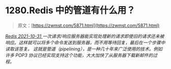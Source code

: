 <!--yml
category: 未分类
date: 0001-01-01 00:00:00
--->

# 1280.Redis 中的管道有什么用？

> 原文：[https://zwmst.com/5871.html](https://zwmst.com/5871.html)

   [ *Redis* ](https://zwmst.com/redis)*[ <time datetime="2021-11-01T01:12:56+08:00"> 2021-10-31 </time> ](https://zwmst.com/5871.html)  一次请求/响应服务器能实现处理新的请求即使旧的请求还未被响应。这样就可以将多个命令发送到服务器，而不用等待回复，最后在一个步骤中读取该答复。
这就是管道（pipelining），是一种几十年来广泛使用的技术。例如许多 POP3 协议已经实现支持这个功能，大大加快了从服务器下载新邮件的过程。*